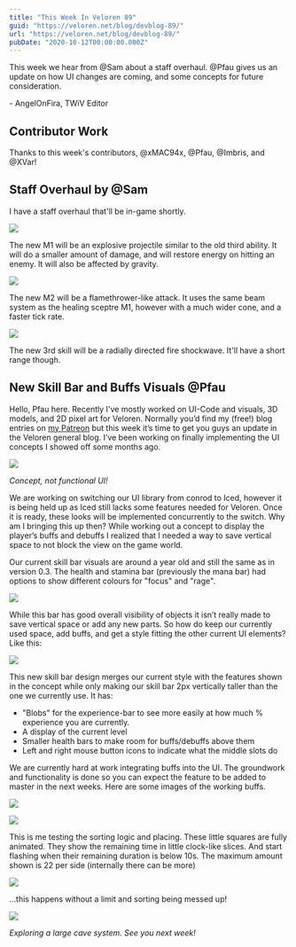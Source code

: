 ```yaml
---
title: "This Week In Veloren 89"
guid: "https://veloren.net/blog/devblog-89/"
url: "https://veloren.net/blog/devblog-89/"
pubDate: "2020-10-12T00:00:00.000Z"
---
```


This week we hear from @Sam about a staff overhaul. @Pfau gives us an update on how UI changes are coming, and some concepts for future consideration.

\- AngelOnFira, TWiV Editor

## Contributor Work

Thanks to this week's contributors, @xMAC94x, @Pfau, @Imbris, and @XVar!

## Staff Overhaul by @Sam

I have a staff overhaul that'll be in-game shortly.

![](https://s3.eu-central-2.wasabisys.com/veloren-blog/cdn/634708532318437395/766433512944435200/staff1.gif)

The new M1 will be an explosive projectile similar to the old third ability. It will do a smaller amount of damage, and will restore energy on hitting an enemy. It will also be affected by gravity.

![](https://s3.eu-central-2.wasabisys.com/veloren-blog/cdn/634708532318437395/766433517949026374/staff2.gif)

The new M2 will be a flamethrower-like attack. It uses the same beam system as the healing sceptre M1, however with a much wider cone, and a faster tick rate.

![](https://s3.eu-central-2.wasabisys.com/veloren-blog/cdn/634708532318437395/766433518988951612/staff3.gif)

The new 3rd skill will be a radially directed fire shockwave. It'll have a short range though.

## New Skill Bar and Buffs Visuals @Pfau

Hello, Pfau here. Recently I've mostly worked on UI-Code and visuals, 3D models, and 2D pixel art for Veloren. Normally you’d find my (free!) blog entries on [my Patreon](https://www.patreon.com/pfau) but this week it’s time to get you guys an update in the Veloren general blog. I’ve been working on finally implementing the UI concepts I showed off some months ago.

![](https://s3.eu-central-2.wasabisys.com/veloren-blog/cdn/541307708146581519/766303614040801330/1.png)

_Concept, not functional UI!_

We are working on switching our UI library from conrod to Iced, however it is being held up as Iced still lacks some features needed for Veloren. Once it is ready, these looks will be implemented concurrently to the switch. Why am I bringing this up then? While working out a concept to display the player’s buffs and debuffs I realized that I needed a way to save vertical space to not block the view on the game world.

Our current skill bar visuals are around a year old and still the same as in version 0.3. The health and stamina bar (previously the mana bar) had options to show different colours for "focus" and "rage".

![](https://s3.eu-central-2.wasabisys.com/veloren-blog/cdn/541307708146581519/766303662958968872/unknown.png)

While this bar has good overall visibility of objects it isn’t really made to save vertical space or add any new parts. So how do keep our currently used space, add buffs, and get a style fitting the other current UI elements? Like this:

![](https://s3.eu-central-2.wasabisys.com/veloren-blog/cdn/541307708146581519/766303685885952040/unknown.png)

This new skill bar design merges our current style with the features shown in the concept while only making our skill bar 2px vertically taller than the one we currently use. It has:

- "Blobs" for the experience-bar to see more easily at how much % experience you are currently.
- A display of the current level
- Smaller health bars to make room for buffs/debuffs above them
- Left and right mouse button icons to indicate what the middle slots do

We are currently hard at work integrating buffs into the UI. The groundwork and functionality is done so you can expect the feature to be added to master in the next weeks. Here are some images of the working buffs.

![](https://s3.eu-central-2.wasabisys.com/veloren-blog/cdn/449660795857403905/766066124767887390/unknown.png)

![](https://s3.eu-central-2.wasabisys.com/veloren-blog/cdn/449660795857403905/766066686553358336/unknown.png)

This is me testing the sorting logic and placing. These little squares are fully animated. They show the remaining time in little clock-like slices. And start flashing when their remaining duration is below 10s. The maximum amount shown is 22 per side (internally there can be more)

![](https://s3.eu-central-2.wasabisys.com/veloren-blog/cdn/730853425868308541/766050945423245352/unknown.png)

...this happens without a limit and sorting being messed up!

![](https://s3.eu-central-2.wasabisys.com/veloren-blog/cdn/634860358623821835/765022043099889684/screenshot_1602465631048.png)

_Exploring a large cave system. See you next week!_
